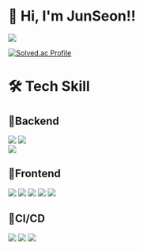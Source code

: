 # 👋 Hi, I'm JunSeon!! #

<img src="https://private-user-images.githubusercontent.com/168715560/443547313-d2981977-a54b-4ef1-8f71-6a21100f6bcb.png?jwt=eyJhbGciOiJIUzI1NiIsInR5cCI6IkpXVCJ9.eyJpc3MiOiJnaXRodWIuY29tIiwiYXVkIjoicmF3LmdpdGh1YnVzZXJjb250ZW50LmNvbSIsImtleSI6ImtleTUiLCJleHAiOjE3NDcyMDg4NzcsIm5iZiI6MTc0NzIwODU3NywicGF0aCI6Ii8xNjg3MTU1NjAvNDQzNTQ3MzEzLWQyOTgxOTc3LWE1NGItNGVmMS04ZjcxLTZhMjExMDBmNmJjYi5wbmc_WC1BbXotQWxnb3JpdGhtPUFXUzQtSE1BQy1TSEEyNTYmWC1BbXotQ3JlZGVudGlhbD1BS0lBVkNPRFlMU0E1M1BRSzRaQSUyRjIwMjUwNTE0JTJGdXMtZWFzdC0xJTJGczMlMkZhd3M0X3JlcXVlc3QmWC1BbXotRGF0ZT0yMDI1MDUxNFQwNzQyNTdaJlgtQW16LUV4cGlyZXM9MzAwJlgtQW16LVNpZ25hdHVyZT05ZjE3YzkwYWUwM2M1ZGM4MTQ3ZWQzMjdhM2U2OTk5Y2RlNjZlZDNiNjEyZmE4YTgxNTQ3OTdiZjdmYTYxODIwJlgtQW16LVNpZ25lZEhlYWRlcnM9aG9zdCJ9.3QsCTeTCh13GjSJm7VAFk2OmlNtRN2IRaXfu-D2Lslc"/>
<!-- 
<div>
    <a href="https://github.com/devxb/gitanimals">
  <img src="https://render.gitanimals.org/farms/{goodjunseon}"/>
</a>
  </a>
</div> 
-->



[![Solved.ac Profile](http://mazassumnida.wtf/api/generate_badge?boj=pzs20019)](https://solved.ac/pzs20019)



# 🛠️ Tech Skill #

## 🚀Backend ## 
<div>
<img src="https://img.shields.io/badge/springboot-6DB33F?style=for-the-badge&logo=springboot&logoColor=white">
<img src="https://img.shields.io/badge/Spring Data JPA-6DB33F?style=for-the-badge&logo=hibernate&logoColor=white">

</div>

<img src="https://img.shields.io/badge/MySQL-4479A1?style=for-the-badge&logo=MySQL&logoColor=white">

</div>

## 🚀Frontend ##
<div><img src="https://img.shields.io/badge/html5-E34F26?style=for-the-badge&logo=html5&logoColor=white">
<img src="https://img.shields.io/badge/css-1572B6?style=for-the-badge&logo=css3&logoColor=white">
<img src="https://img.shields.io/badge/javascript-F7DF1E?style=for-the-badge&logo=javascript&logoColor=black">
<img src="https://img.shields.io/badge/react-61DAFB?style=for-the-badge&logo=react&logoColor=black">
<img src="https://img.shields.io/badge/nginx-%23009639.svg?style=for-the-badge&logo=nginx&logoColor=white">
</div>

## 🚀CI/CD ##
<div><img src="https://img.shields.io/badge/git-F05032?style=for-the-badge&logo=git&logoColor=white">
<img src="https://img.shields.io/badge/github-181717?style=for-the-badge&logo=github&logoColor=white">
<img src="https://img.shields.io/badge/GitHub Actions-2088FF?style=for-the-badge&logo=githubactions&logoColor=white">
</div>
